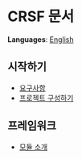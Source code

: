 # CRSF 문서
**Languages**: [English](../index.md)

## 시작하기
- [요구사항](requirements.md)
- [프로젝트 구성하기](project_setup.md)



## 프레임워크
- [모듈 소개](module_introduction.md)
